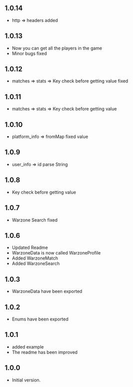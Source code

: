 ## 1.0.14
- http => headers added

## 1.0.13
- Now you can get all the players in the game
- Minor bugs fixed

## 1.0.12
- matches => stats => Key check before getting value fixed

## 1.0.11
- matches => stats => Key check before getting value 

## 1.0.10
- platform_info => fromMap fixed value

## 1.0.9
- user_info => id parse String

## 1.0.8
- Key check before getting value

## 1.0.7
- Warzone Search fixed

## 1.0.6
- Updated Readme
- WarzoneData is now called WarzoneProfile
- Added WarzoneMatch
- Added WarzoneSearch

## 1.0.3
- WarzoneData have been exported

## 1.0.2
- Enums have been exported

## 1.0.1
- added example
- The readme has been improved

## 1.0.0
- Initial version.